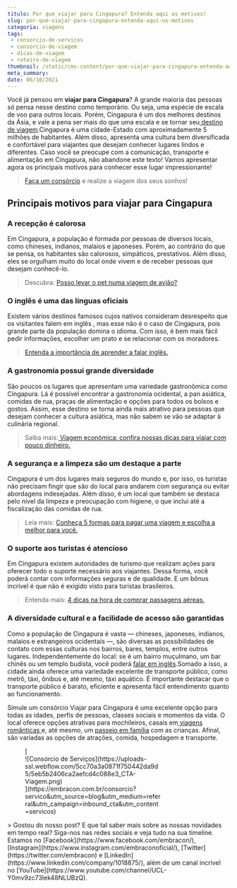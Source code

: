 ```yaml
---
titulo: Por que viajar para Cingapura? Entenda aqui os motivos!
slug: por-que-viajar-para-cingapura-entenda-aqui-os-motivos
categoria: viagens
tags:
 - consorcio-de-servicos
 - consorcio-de-viagem
 - dicas-de-viagem
 - roteiro-de-viagem
thumbnail: /static/cms-content/por-que-viajar-para-cingapura-entenda-aqui-os-motivos.jpeg
meta_summary: 
date: 06/10/2021
---
```

Você já pensou em **viajar para Cingapura**? A grande maioria das pessoas só pensa nesse destino como temporário. Ou seja, uma espécie de escala de voo para outros locais. Porém, Cingapura é um dos melhores destinos da Ásia, e vale a pena ser mais do que uma escala e se tornar seu[ destino de viagem](https://www.embracon.com.br/blog/5-dicas-para-economizar-e-viajar-na-alta-temporada).Cingapura é uma cidade-Estado com aproximadamente 5 milhões de habitantes. Além disso, apresenta uma cultura bem diversificada e confortável para viajantes que desejam conhecer lugares lindos e diferentes. Caso você se preocupe com a comunicação, transporte e alimentação em Cingapura, não abandone este texto! Vamos apresentar agora os principais motivos para conhecer esse lugar impressionante!

> [Faça um consórcio](https://www.embracon.com.br/consorcio-servicos) e realize a viagem dos seus sonhos!

Principais motivos para viajar para Cingapura
---------------------------------------------

### A recepção é calorosa

Em Cingapura, a população é formada por pessoas de diversos locais, como chineses, indianos, malaios e japoneses. Porém, ao contrário do que se pensa, os habitantes são calorosos, simpáticos, prestativos. Além disso, eles se orgulham muito do local onde vivem e de receber pessoas que desejam conhecê-lo.

> Descubra: [Posso levar o pet numa viagem de avião?](https://www.embracon.com.br/blog/posso-levar-o-pet-numa-viagem-de-aviao)

### O inglês é uma das línguas oficiais

Existem vários destinos famosos cujos nativos consideram desrespeito que os visitantes falem em inglês , mas esse não é o caso de Cingapura, pois grande parte da população domina o idioma. Com isso, é bem mais fácil pedir informações, escolher um prato e se relacionar com os moradores.

> [Entenda a importância de aprender a falar inglês.](https://www.embracon.com.br/blog/entenda-a-importancia-de-aprender-a-falar-ingles)

### A gastronomia possui grande diversidade

São poucos os lugares que apresentam uma variedade gastronômica como Cingapura. Lá é possível encontrar a gastronomia ocidental, a pan asiática, comidas de rua, praças de alimentação e opções para todos os bolsos e gostos. Assim, esse destino se torna ainda mais atrativo para pessoas que desejam conhecer a cultura asiática, mas não sabem se vão se adaptar à culinária regional.

> Saiba mais:[ Viagem econômica: confira nossas dicas para viajar com pouco dinheiro.](https://www.embracon.com.br/blog/viagem-economica-confira-nossas-dicas-para-viajar-com-pouco-dinheiro)

### A segurança e a limpeza são um destaque a parte

Cingapura é um dos lugares mais seguros do mundo e, por isso, os turistas não precisam fingir que são do local para andarem com segurança ou evitar abordagens indesejadas. Além disso, é um local que também se destaca pelo nível da limpeza e preocupação com higiene, o que inclui até a fiscalização das comidas de rua.

> Leia mais: [Conheça 5 formas para pagar uma viagem e escolha a melhor para você.](https://www.embracon.com.br/blog/conheca-5-formas-para-pagar-uma-viagem-e-escolha-a-melhor-para-voce)

### O suporte aos turistas é atencioso

Em Cingapura existem autoridades de turismo que realizam ações para oferecer todo o suporte necessário aos viajantes. Dessa forma, você poderá contar com informações seguras e de qualidade. E um bônus incrível é que não é exigido visto para turistas brasileiros.

> Entenda mais: [4 dicas na hora de comprar passagens aéreas.](https://www.embracon.com.br/blog/consorcio-de-viagens-o-que-e-e-como-funciona)

### A diversidade cultural e a facilidade de acesso são garantidas

Como a população de Cingapura é vasta — chineses, japoneses, indianos, malaios e estrangeiros ocidentais —, são diversas as possibilidades de contato com essas culturas nos bairros, bares, templos, entre outros lugares. Independentemente do local: se é um bairro muçulmano, um bar chinês ou um templo budista, você poderá [falar em inglês](https://www.embracon.com.br/blog/4-razoes-para-investir-em-um-curso-de-idiomas-e-aprender-uma-nova-lingua).Somado a isso, a cidade ainda oferece uma variedade excelente de transporte público, como metrô, táxi, ônibus e, até mesmo, táxi aquático. É importante destacar que o transporte público é barato, eficiente e apresenta fácil entendimento quanto ao funcionamento.

Simule um consórcio Viajar para Cingapura é uma excelente opção para todas as idades, perfis de pessoas, classes sociais e momentos da vida. O local oferece opções atrativas para mochileiros, casais em[ viagens românticas ](https://www.embracon.com.br/blog/como-preparar-o-roteiro-de-viagem-romantica)e, até mesmo, um [passeio em família](https://www.embracon.com.br/blog/confira-estas-4-dicas-financeiras-para-planejar-uma-viagem-em-familia) com as crianças. Afinal, são variadas as opções de atrações, comida, hospedagem e transporte.

<figure class="w-richtext-figure-type-image w-richtext-align-center" style="max-width:310px">[<div>![Consórcio de Serviços](https://uploads-ssl.webflow.com/5cc70a3a0871f750442da9d5/5eb5b2406ca2aefcd4c088e3_CTA-Viagem.png)</div>](https://embracon.com.br/consorcio?servico&utm_source=blog&utm_medium=referral&utm_campaign=inbound_cta&utm_content=servicos)</figure>> Gostou do nosso post? E que tal saber mais sobre as nossas novidades em tempo real? Siga-nos nas redes sociais e veja tudo na sua timeline. Estamos no [Facebook](https://www.facebook.com/embracon/), [Instagram](https://www.instagram.com/embraconoficial/), [Twitter](https://twitter.com/embracon) e [LinkedIn](https://www.linkedin.com/company/1018875/), além de um canal incrível no [YouTube](https://www.youtube.com/channel/UCL-Y0mv9zc73Iek48NLUBzQ).
